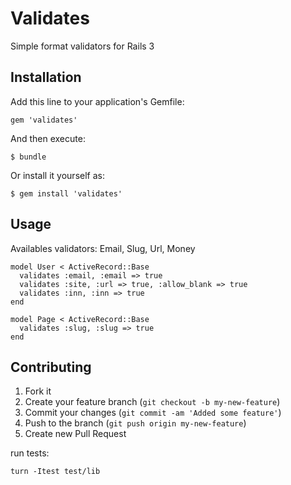 # Validates

Simple format validators for Rails 3

## Installation

Add this line to your application's Gemfile:

    gem 'validates'

And then execute:

    $ bundle

Or install it yourself as:

    $ gem install 'validates'

## Usage

Availables validators: Email, Slug, Url, Money

    model User < ActiveRecord::Base
      validates :email, :email => true
      validates :site, :url => true, :allow_blank => true
      validates :inn, :inn => true   
    end

    model Page < ActiveRecord::Base
      validates :slug, :slug => true
    end

## Contributing

1. Fork it
2. Create your feature branch (`git checkout -b my-new-feature`)
3. Commit your changes (`git commit -am 'Added some feature'`)
4. Push to the branch (`git push origin my-new-feature`)
5. Create new Pull Request

run tests:

    turn -Itest test/lib
